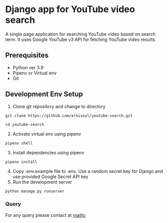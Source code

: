 # Django app for YouTube video search

A single page application for searching YouTube video based on search term. It uses Google YouTube v3 API for fetching YouTube video results.

## Prerequisites
- Python ver 3.9
- Pipenv or Virtual env
- Git

## Development Env Setup
1. Clone git repository and change to directory
```git
git clone https://github.com/arkisoul/youtube-search.git
```
```shell
cd youtube-search
```
2. Activate virtual env using pipenv
```pipenv
pipenv shell
```
3. Install dependencies using pipenv
```pipenv
pipenv install
```
4. Copy .env.example file to .env. Use a random secret key for Django and use provided Google Secret API key
5. Run the development server
```python
python manage.py runserver
```

### Query
For any query please contact at [mailto](mailto:arpit.jain@live.com)